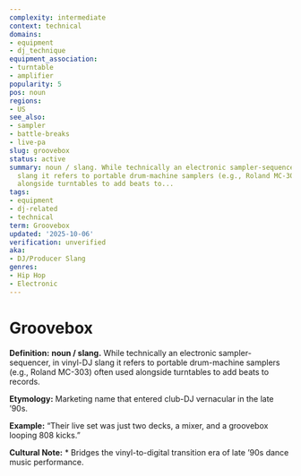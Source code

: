 ```yaml
---
complexity: intermediate
context: technical
domains:
- equipment
- dj_technique
equipment_association:
- turntable
- amplifier
popularity: 5
pos: noun
regions:
- US
see_also:
- sampler
- battle-breaks
- live-pa
slug: groovebox
status: active
summary: noun / slang. While technically an electronic sampler-sequencer, in vinyl-DJ
  slang it refers to portable drum-machine samplers (e.g., Roland MC-303) often used
  alongside turntables to add beats to...
tags:
- equipment
- dj-related
- technical
term: Groovebox
updated: '2025-10-06'
verification: unverified
aka:
- DJ/Producer Slang
genres:
- Hip Hop
- Electronic
---
```


# Groovebox

**Definition:** **noun / slang.** While technically an electronic sampler-sequencer, in vinyl-DJ slang it refers to portable drum-machine samplers (e.g., Roland MC-303) often used alongside turntables to add beats to records.

**Etymology:** Marketing name that entered club-DJ vernacular in the late ’90s.

**Example:** “Their live set was just two decks, a mixer, and a groovebox looping 808 kicks.”

**Cultural Note:** * Bridges the vinyl-to-digital transition era of late ’90s dance music performance.


